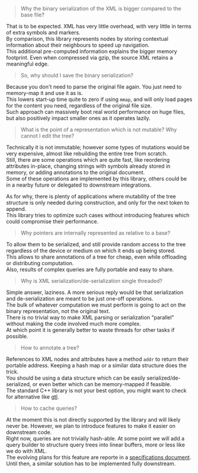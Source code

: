 > Why the binary serialization of the XML is bigger compared to the base file?

That is to be expected. XML has very little overhead, with very little in terms of extra symbols and markers.  
By comparison, this library represents nodes by storing contextual information about their neighbours to speed up navigation.  
This additional pre-computed information explains the bigger memory footprint. Even when compressed via gzip, the source XML retains a meaningful edge.  

> So, why should I save the binary serialization?

Because you don't need to parse the original file again. You just need to memory-map it and use it as is.  
This lowers start-up time quite to zero if using `mmap`, and will only load pages for the content you need, regardless of the original file size.  
Such approach can massively boot real world performance on huge files, but also positively impact smaller ones as it operates lazily.

> What is the point of a representation which is not mutable? Why cannot I edit the tree?

Technically it is not immutable; however some types of mutations would be very expensive, almost like rebuilding the entire tree from scratch.  
Still, there are some operations which are quite fast, like reordering attributes in-place, changing strings with symbols already stored in memory, or adding annotations to the original document.  
Some of these operations are implemented by this library, others could be in a nearby future or delegated to downstream integrations.  

As for why, there is plenty of applications where mutability of the tree structure is only needed during construction, and only for the next token to append.  
This library tries to optimize such cases without introducing features which could compromise their performance.

> Why pointers are internally represented as relative to a base?

To allow them to be serialized, and still provide random access to the tree regardless of the device or medium on which it ends up being stored.  
This allows to share annotations of a tree for cheap, even while offloading or distributing computation.  
Also, results of complex queries are fully portable and easy to share.

> Why is XML serialization/de-serialization single threaded?

Simple answer, laziness. A more serious reply would be that serialization and de-serialization are meant to be just one-off operations.  
The bulk of whatever computation we must perform is going to act on the binary representation, not the original text.  
There is no trivial way to make XML parsing or serialization "parallel" without making the code involved much more complex.  
At which point it is generally better to waste threads for other tasks if possible.

> How to annotate a tree?

References to XML nodes and attributes have a method `addr` to return their portable address. Keeping a hash map or a similar data structure does the trick.  
You should be using a data structure which can be easily serialized/de-serialized, or even better which can be memory-mapped if feasible.  
The standard C++ library is not your best option, you might want to check for alternative like [gtl](https://github.com/greg7mdp/gtl).

> How to cache queries?

At the moment this is not directly supported by the library and will likely never be. However, we plan to introduce features to make it easier on downstream code.  
Right now, queries are not trivially hash-able. At some point we will add a query builder to structure query trees into linear buffers, more or less like we do with XML.  
The evolving plans for this feature are reporte in a [specifications document](./docs/specs/query-builder.md).  
Until then, a similar solution has to be implemented fully downstream.